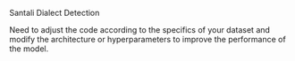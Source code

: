 Santali Dialect Detection

Need to adjust the code according to the specifics of your dataset and modify the architecture or hyperparameters to improve the performance of the model.
